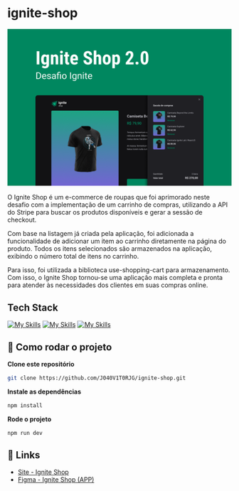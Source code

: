 # ignite-shop

![Cover](https://raw.githubusercontent.com/J040V1T0RJG/ignite-shop/main/.github/Cover.png)

O Ignite Shop é um e-commerce de roupas que foi aprimorado neste desafio com a implementação de um carrinho de compras, utilizando a API do Stripe para buscar os produtos disponíveis e gerar a sessão de checkout. 

Com base na listagem já criada pela aplicação, foi adicionada a funcionalidade de adicionar um item ao carrinho diretamente na página do produto. Todos os itens selecionados são armazenados na aplicação, exibindo o número total de itens no carrinho. 

Para isso, foi utilizada a biblioteca use-shopping-cart para armazenamento. Com isso, o Ignite Shop tornou-se uma aplicação mais completa e pronta para atender às necessidades dos clientes em suas compras online.

## Tech Stack

[![My Skills](https://skillicons.dev/icons?i=ts)](https://www.typescriptlang.org)
[![My Skills](https://skillicons.dev/icons?i=react)](https://reactjs.org)
[![My Skills](https://skillicons.dev/icons?i=next)](https://nextjs.org)


## 🧭 Como rodar o projeto

**Clone este repositório**

```bash
git clone https://github.com/J040V1T0RJG/ignite-shop.git
```

**Instale as dependências**

```bash
npm install
```

**Rode o projeto**

```bash
npm run dev
```

## 🔗 Links
- [Site - Ignite Shop](https://ignite-shop-seven.vercel.app/)
- [Figma - Ignite Shop (APP)](https://www.figma.com/file/5Cbtd15QJTNZkadV0SJJzz/Ignite-Shop-2.0-(Copy)?node-id=0-1&t=LGgP848AGM4DYKm7-0)
